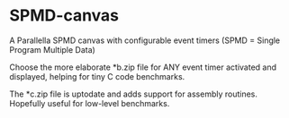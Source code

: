 # SPMD-canvas
A Parallella SPMD canvas with configurable event timers (SPMD = Single Program Multiple Data)

Choose the more elaborate *b.zip file for ANY event timer activated and displayed, helping for tiny C code benchmarks.

The *c.zip file is uptodate and adds support for assembly routines. Hopefully useful for low-level benchmarks.
